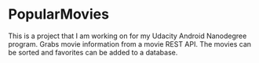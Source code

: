 # PopularMovies
This is a project that I am working on for my Udacity Android Nanodegree program. Grabs movie information from a movie REST API. The movies can be sorted and favorites can be added to a database.
